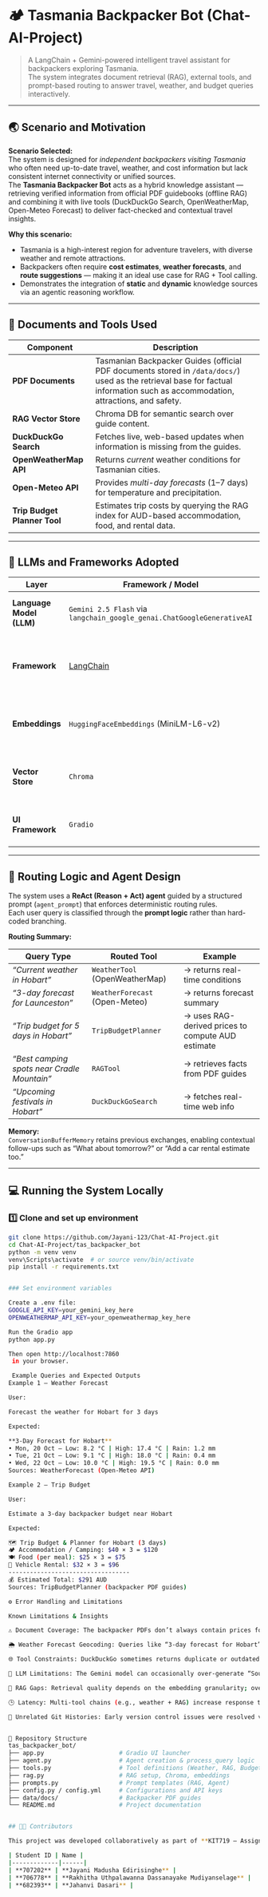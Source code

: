 # 🏕️ Tasmania Backpacker Bot (Chat-AI-Project)

> A LangChain + Gemini-powered intelligent travel assistant for backpackers exploring Tasmania.  
> The system integrates document retrieval (RAG), external tools, and prompt-based routing to answer travel, weather, and budget queries interactively.

---

## 🌏 Scenario and Motivation

**Scenario Selected:**  
The system is designed for *independent backpackers visiting Tasmania* who often need up-to-date travel, weather, and cost information but lack consistent internet connectivity or unified sources.  
The **Tasmania Backpacker Bot** acts as a hybrid knowledge assistant — retrieving verified information from official PDF guidebooks (offline RAG) and combining it with live tools (DuckDuckGo Search, OpenWeatherMap, Open-Meteo Forecast) to deliver fact-checked and contextual travel insights.

**Why this scenario:**  
- Tasmania is a high-interest region for adventure travelers, with diverse weather and remote attractions.  
- Backpackers often require **cost estimates**, **weather forecasts**, and **route suggestions** — making it an ideal use case for RAG + Tool calling.  
- Demonstrates the integration of **static** and **dynamic** knowledge sources via an agentic reasoning workflow.

---

## 📄 Documents and Tools Used

| Component | Description |
|------------|-------------|
| **PDF Documents** | Tasmanian Backpacker Guides (official PDF documents stored in `/data/docs/`) used as the retrieval base for factual information such as accommodation, attractions, and safety. |
| **RAG Vector Store** | Chroma DB for semantic search over guide content. |
| **DuckDuckGo Search** | Fetches live, web-based updates when information is missing from the guides. |
| **OpenWeatherMap API** | Returns *current* weather conditions for Tasmanian cities. |
| **Open-Meteo API** | Provides *multi-day forecasts* (1–7 days) for temperature and precipitation. |
| **Trip Budget Planner Tool** | Estimates trip costs by querying the RAG index for AUD-based accommodation, food, and rental data. |

---

## 🤖 LLMs and Frameworks Adopted

| Layer | Framework / Model | Purpose |
|-------|-------------------|----------|
| **Language Model (LLM)** | `Gemini 2.5 Flash` via `langchain_google_genai.ChatGoogleGenerativeAI` | ReAct-style reasoning, tool calling, and summarisation. |
| **Framework** | [LangChain](https://python.langchain.com/) | Agent creation, memory management, and retrieval orchestration. |
| **Embeddings** | `HuggingFaceEmbeddings` (MiniLM-L6-v2) | Used to embed PDF chunks for semantic retrieval. |
| **Vector Store** | `Chroma` | Persistent local vector store for document chunks. |
| **UI Framework** | `Gradio` | Lightweight chat interface with example prompts. |

---

## 🔀 Routing Logic and Agent Design

The system uses a **ReAct (Reason + Act) agent** guided by a structured prompt (`agent_prompt`) that enforces deterministic routing rules.  
Each user query is classified through the **prompt logic** rather than hard-coded branching.

**Routing Summary:**

| Query Type | Routed Tool | Example |
|-------------|-------------|----------|
| *“Current weather in Hobart”* | `WeatherTool` (OpenWeatherMap) | → returns real-time conditions |
| *“3-day forecast for Launceston”* | `WeatherForecast` (Open-Meteo) | → returns forecast summary |
| *“Trip budget for 5 days in Hobart”* | `TripBudgetPlanner` | → uses RAG-derived prices to compute AUD estimate |
| *“Best camping spots near Cradle Mountain”* | `RAGTool` | → retrieves facts from PDF guides |
| *“Upcoming festivals in Hobart”* | `DuckDuckGoSearch` | → fetches real-time web info |

**Memory:**  
`ConversationBufferMemory` retains previous exchanges, enabling contextual follow-ups such as “What about tomorrow?” or “Add a car rental estimate too.”

---

## 💻 Running the System Locally

### 1️⃣ Clone and set up environment
```bash
git clone https://github.com/Jayani-123/Chat-AI-Project.git
cd Chat-AI-Project/tas_backpacker_bot
python -m venv venv
venv\Scripts\activate  # or source venv/bin/activate
pip install -r requirements.txt


### Set environment variables

Create a .env file:
GOOGLE_API_KEY=your_gemini_key_here
OPENWEATHERMAP_API_KEY=your_openweathermap_key_here

Run the Gradio app
python app.py

Then open http://localhost:7860
 in your browser.

 Example Queries and Expected Outputs
Example 1 — Weather Forecast

User:

Forecast the weather for Hobart for 3 days

Expected:

**3-Day Forecast for Hobart**
• Mon, 20 Oct — Low: 8.2 °C | High: 17.4 °C | Rain: 1.2 mm
• Tue, 21 Oct — Low: 9.1 °C | High: 18.0 °C | Rain: 0.4 mm
• Wed, 22 Oct — Low: 10.0 °C | High: 19.5 °C | Rain: 0.0 mm
Sources: WeatherForecast (Open-Meteo API)

Example 2 — Trip Budget

User:

Estimate a 3-day backpacker budget near Hobart

Expected:

🗺️ Trip Budget & Planner for Hobart (3 days)
🏕️ Accommodation / Camping: $40 × 3 = $120
🍽️ Food (per meal): $25 × 3 = $75
🚗 Vehicle Rental: $32 × 3 = $96
----------------------------------
💰 Estimated Total: $291 AUD
Sources: TripBudgetPlanner (backpacker PDF guides)

⚙️ Error Handling and Limitations

Known Limitations & Insights

⚠️ Document Coverage: The backpacker PDFs don’t always contain prices for food or accommodation in every region.

🌦️ Weather Forecast Geocoding: Queries like “3-day forecast for Hobart” initially failed due to string cleaning issues (hyphens, dashes). Fixed via regex sanitization.

🌐 Tool Constraints: DuckDuckGo sometimes returns duplicate or outdated links when no strong keywords are given.

💬 LLM Limitations: The Gemini model can occasionally over-generate “Sources” twice; handled with regex cleanup.

🧩 RAG Gaps: Retrieval quality depends on the embedding granularity; overly small chunks reduce context coherence.

🕒 Latency: Multi-tool chains (e.g., weather + RAG) increase response time slightly.

🧱 Unrelated Git Histories: Early version control issues were resolved via --allow-unrelated-histories merge.


🧩 Repository Structure
tas_backpacker_bot/
├── app.py                     # Gradio UI launcher
├── agent.py                   # Agent creation & process_query logic
├── tools.py                   # Tool definitions (Weather, RAG, Budget, Search)
├── rag.py                     # RAG setup, Chroma, embeddings
├── prompts.py                 # Prompt templates (RAG, Agent)
├── config.py / config.yml     # Configurations and API keys
├── data/docs/                 # Backpacker PDF guides
└── README.md                  # Project documentation


## 👩‍💻 Contributors

This project was developed collaboratively as part of **KIT719 – Assignment 2** at the **University of Tasmania**.

| Student ID | Name |
|-------------|------|
| **707202** | **Jayani Madusha Edirisinghe** |
| **706778** | **Rakhitha Uthpalawanna Dassanayake Mudiyanselage** |
| **682393** | **Jahanvi Dasari** |
